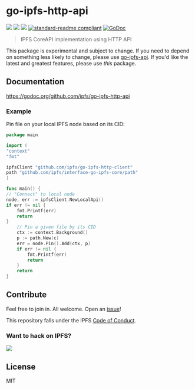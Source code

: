# go-ipfs-http-api

[![](https://img.shields.io/badge/made%20by-Protocol%20Labs-blue.svg?style=flat-square)](https://protocol.ai)
[![](https://img.shields.io/badge/project-IPFS-blue.svg?style=flat-square)](https://ipfs.io/)
[![](https://img.shields.io/badge/matrix-%23ipfs-blue.svg?style=flat-square)](https://app.element.io/#/room/#ipfs:matrix.org)
[![standard-readme compliant](https://img.shields.io/badge/standard--readme-OK-green.svg?style=flat-square)](https://github.com/RichardLitt/standard-readme)
[![GoDoc](https://godoc.org/github.com/ipfs/go-ipfs-http-api?status.svg)](https://godoc.org/github.com/ipfs/go-ipfs-http-api)

> IPFS CoreAPI implementation using HTTP API

This package is experimental and subject to change. If you need to depend on
something less likely to change, please use
[go-ipfs-api](https://github.com/ipfs/go-ipfs-api). If you'd like the latest and
greatest features, please use _this_ package.

## Documentation

https://godoc.org/github.com/ipfs/go-ipfs-http-api

### Example

Pin file on your local IPFS node based on its CID:

```go
package main

import (
"context"
"fmt"

ipfsClient "github.com/ipfs/go-ipfs-http-client"
path "github.com/ipfs/interface-go-ipfs-core/path"
)

func main() {
// "Connect" to local node
node, err := ipfsClient.NewLocalApi()
if err != nil {
    fmt.Printf(err)
    return
}
    // Pin a given file by its CID
	ctx := context.Background()
    p := path.New(c)
    err = node.Pin().Add(ctx, p)
    if err != nil {
		fmt.Printf(err)
        return
    }
	return
}
```

## Contribute

Feel free to join in. All welcome. Open an [issue](https://github.com/ipfs/go-ipfs-http-api/issues)!

This repository falls under the IPFS [Code of Conduct](https://github.com/ipfs/community/blob/master/code-of-conduct.md).

### Want to hack on IPFS?

[![](https://cdn.rawgit.com/jbenet/contribute-ipfs-gif/master/img/contribute.gif)](https://github.com/ipfs/community/blob/master/CONTRIBUTING.md)

## License

MIT
